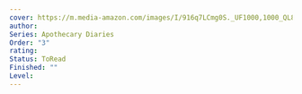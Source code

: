 ```yaml
---
cover: https://m.media-amazon.com/images/I/916q7LCmg0S._UF1000,1000_QL80_.jpg
author: 
Series: Apothecary Diaries
Order: "3"
rating: 
Status: ToRead
Finished: ""
Level:
---
```








